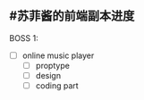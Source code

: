 #苏菲酱的前端副本进度
---

BOSS 1:

- [ ] online music player
  - [ ] proptype
  - [ ] design
  - [ ] coding part
